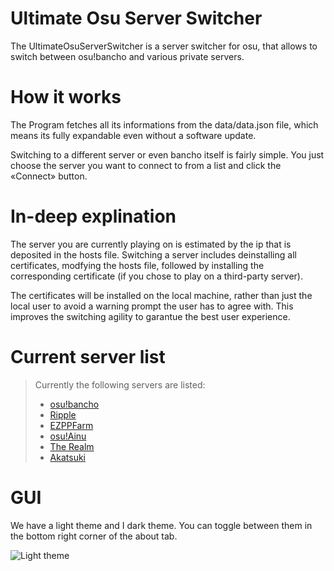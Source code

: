 # Ultimate Osu Server Switcher

The UltimateOsuServerSwitcher is a server switcher for osu, that allows to switch between osu!bancho and various private servers.

# How it works

The Program fetches all its informations from the data/data.json file, which means its fully expandable even without a software update.

Switching to a different server or even bancho itself is fairly simple. You just choose the server you want to connect to from a list and
click the «Connect» button.

# In-deep explination

The server you are currently playing on is estimated by the ip that is deposited in the hosts file.
Switching a server includes deinstalling all certificates, modfying the hosts file, followed by installing the corresponding certificate
(if you chose to play on a third-party server).

The certificates will be installed on the local machine, rather than just the local user to avoid a warning prompt the user
has to agree with. This improves the switching agility to garantue the best user experience.

# Current server list

> Currently the following servers are listed:
>
> - [osu!bancho](https://osu.ppy.sh)
> - [Ripple](https://ripple.moe)
> - [EZPPFarm](https://ez-pp.farm)
> - [osu!Ainu](https://ainu.pw)
> - [The Realm](https://theosurealm.tk)
> - [Akatsuki](https://akatsuki.pw)

# GUI

We have a light theme and I dark theme. You can toggle between them in the bottom right corner of the about tab.

![Light theme](https://i.imgur.com/iqvpEpHl.png)
